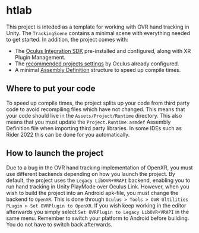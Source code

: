 # htlab
This project is inteded as a template for working with OVR hand tracking in Unity. The `TrackingScene` contains a minimal scene with everything needed to get started. In addition, the project comes with:
* The [Oculus Integration SDK](https://developer.oculus.com/downloads/package/unity-integration/) pre-installed and configured, along with XR Plugin Management.
* The [recommended projects settings](https://developer.oculus.com/documentation/unity/unity-conf-settings/) by Oculus already configured.
* A minimal [Assembly Definition](https://docs.unity3d.com/Manual/ScriptCompilationAssemblyDefinitionFiles.html) structure to speed up compile times.

## Where to put your code
To speed up compile times, the project splits up your code from third party code to avoid recompiling files which have not changed. This means that your code should live in the `Assets/Project/Runtime` directory. This also means that you must update the `Project.Runtime.asmdef` Assembly Definition file when importing third party libraries. In some IDEs such as Rider 2022 this can be done for you automatically.

## How to launch the project
Due to a bug in the OVR hand tracking implementation of OpenXR, you must use different backends depending on how you launch the project. By default, the project uses the `Legacy LibOVR+VRAPI` backend, enabling you to run hand tracking in Unity PlayMode over Oculus Link. However, when you wish to build the project into an Android apk-file, you must change the backend to `OpenXR`. This is done through `Oculus > Tools > OVR Ultilities PLugin > Set OVRPlugin to OpenXR`. If you wish keep working in the editor afterwards you simply select `Set OVRPlugin to Legacy LibOVR+VRAPI` in the same menu. Remember to switch your platform to Android before building. You do not have to switch back afterwards.
